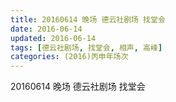```yaml
---
title: 20160614 晚场 德云社剧场 找堂会
date: 2016-06-14
updated: 2016-06-14
tags: [德云社剧场, 找堂会, 相声, 高峰] 
categories: (2016)丙申年场次 
---
```

20160614 晚场 德云社剧场 找堂会
